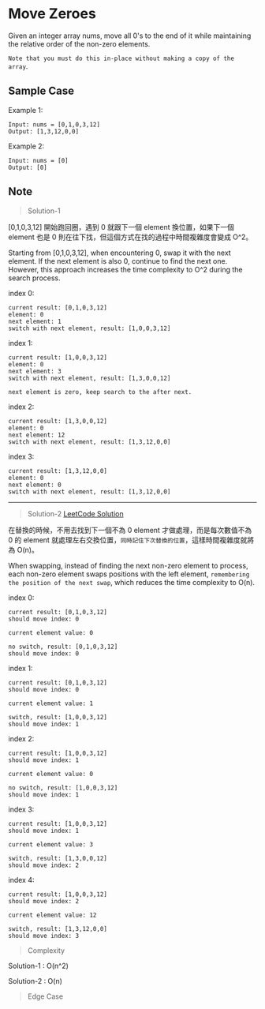# Move Zeroes

Given an integer array nums, move all 0's to the end of it while maintaining the relative order of the non-zero elements.

`Note that you must do this in-place without making a copy of the array`.

## Sample Case

Example 1:

```plaintext
Input: nums = [0,1,0,3,12]
Output: [1,3,12,0,0]
```

Example 2:

```plaintext
Input: nums = [0]
Output: [0]
```

## Note

> Solution-1

[0,1,0,3,12] 開始跑回圈，遇到 0 就跟下一個 element 換位置，如果下一個 element 也是 0 則在往下找，但這個方式在找的過程中時間複雜度會變成 O^2。

Starting from [0,1,0,3,12], when encountering 0, swap it with the next element. If the next element is also 0, continue to find the next one. However, this approach increases the time complexity to O^2 during the search process.

index 0:

```plaintext
current result: [0,1,0,3,12]
element: 0
next element: 1
switch with next element, result: [1,0,0,3,12]
```

index 1:

```plaintext
current result: [1,0,0,3,12]
element: 0
next element: 3
switch with next element, result: [1,3,0,0,12]
```

`next element is zero, keep search to the after next.`

index 2:

```plaintext
current result: [1,3,0,0,12]
element: 0
next element: 12
switch with next element, result: [1,3,12,0,0]
```

index 3:

```plaintext
current result: [1,3,12,0,0]
element: 0
next element: 0
switch with next element, result: [1,3,12,0,0]
```

---

> Solution-2 [LeetCode Solution](https://leetcode.com/problems/move-zeroes/solutions/5383790/100-easy-two-pointer-approach-javascript/?envType=study-plan-v2&envId=leetcode-75)

在替換的時候，不用去找到下一個不為 0 element 才做處理，而是每次數值不為 0 的 element 就處理左右交換位置，`同時記住下次替換的位置`，這樣時間複雜度就將為 O(n)。

When swapping, instead of finding the next non-zero element to process, each non-zero element swaps positions with the left element, `remembering the position of the next swap`, which reduces the time complexity to O(n).

index 0:

```plaintext
current result: [0,1,0,3,12]
should move index: 0

current element value: 0

no switch, result: [0,1,0,3,12]
should move index: 0
```

index 1:

```plaintext
current result: [0,1,0,3,12]
should move index: 0

current element value: 1

switch, result: [1,0,0,3,12]
should move index: 1
```

index 2:

```plaintext
current result: [1,0,0,3,12]
should move index: 1

current element value: 0

no switch, result: [1,0,0,3,12]
should move index: 1
```

index 3:

```plaintext
current result: [1,0,0,3,12]
should move index: 1

current element value: 3

switch, result: [1,3,0,0,12]
should move index: 2
```

index 4:

```plaintext
current result: [1,0,0,3,12]
should move index: 2

current element value: 12

switch, result: [1,3,12,0,0]
should move index: 3
```

> Complexity

Solution-1 : O(n^2)

Solution-2 : O(n)

> Edge Case
